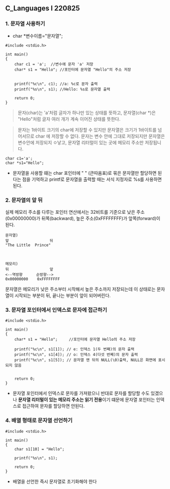 ## C_Languages l 220825

### 1. 문자열 사용하기

- char *변수이름="문자열";
```
#include <stdio.h>

int main()
{
	char c1 = 'a';	//변수에 문자 'a' 저장
	char* s1 = "Hello";	//포인터에 문자열 "Hello"의 주소 저장


	printf("%c\n", c1);	//a: %c로 문자 출력
	printf("%s\n", s1);	//Hello: %s로 문자열 출력

	return 0;
}
```
> 문자(char)는 'a'처럼 글자가 하나만 있는 상태를 뜻하고, 문자열(char *)은 "Hello"처럼 글자 여러 개가 계속 이어진 상태를 뜻한다.

> 문자는 1바이트 크기의 char에 저장할 수 있지만 문자열은 크기가 1바이트를 넘어서므로 char 에 저장할 수 없다.
>  문자는 변수 안에 그대로 저장되지만 문자열은 변수안에 저장되지 ㅇ낳고, 문자열 리터럴이 있는 곳에 메모리 주소만 저장됩니다.

```
char c1='a';
char *s1="Hello";
```
- 문자열을 사용할 떄는 char 포인터에 " " (큰따옴표)로 묶은 문자열만 할당하면 된다는 점을 기억하고 printf로 문자열을 출력할 때는 서식 지정자로 %s를 사용하면된다.


###  2. 문자열의 앞 뒤
실제 메모리 주소를 다루는 포인터 연산에서는 32비트를 기준으로 낮은 주소(0x00000000)가 뒤쪽(backward), 높은 주소(0xFFFFFFFF)가 앞쪽(forward)이 된다.

```
문자열)
앞                  뒤
"The Little  Prince"



메모리)
뒤                  앞
<--역방향      순방향-->
0x00000000    0xFFFFFFFF
```
문자열은 메모리가 낮은 주소부터 시작해서 높은 주소까지 저장되는데 이 상태로는 문자열이 시작되는 부분이 뒤, 끝나는 부분이 앞이 되어버린다.


### 3. 문자열  포인터에서 인덱스로 문자에 접근하기
```
#include <stdio.h>

int main()
{
	char* s1 = "Hello";		//포인터에 문자열 Hello의 주소 저장

	printf("%c\n", s1[1]); // e: 인덱스 1(두 번째)의 문자 출력
	printf("%c\n", s1[4]); // o: 인덱스 4(다섯 번째)의 문자 출력
	printf("%c\n", s1[5]); // 문자열 맨 뒤의 NULL(\0)출력, NULL은 화면에 표시되지 않음


	return 0;
}
```
- 문자열 포인터에서 인덱스로 문자를 가져왔으니 반대로 문자를 할당할 수도 있겠으나 **문자열 리터털이 있는 메모리 주소는 읽기 전용**이기 떄문에 문자열 포인터는 인덱스로 접근하여 문자를 할당하면 안된다.

### 4. 배열 형태로 문자열 선언하기

```
#include <stdio.h>

int main()
{
	char s1[10] = "Hello";

	printf("%s\n", s1);

	return 0;
}
```
-  배열을 선언한 즉시 문자열로 초기화해야 한다